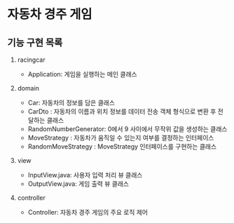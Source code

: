 # 자동차 경주 게임

## 기능 구현 목록
1. racingcar
    - Application: 게임을 실행하는 메인 클래스

2. domain 
   - Car: 자동차의 정보를 담은 클래스
   - CarDto : 자동차의 이름과 위치 정보를 데이터 전송 객체 형식으로 변환 후 전달하는 클래스
   - RandomNumberGenerator: 0에서 9 사이에서 무작위 값을 생성하는 클래스
   - MoveStrategy : 자동차가 움직일 수 있는지 여부를 결정하는 인터페이스
   - RandomMoveStrategy : MoveStrategy 인터페이스를 구현하는 클래스 
   
3. view
    - InputView.java: 사용자 입력 처리 뷰 클래스
    - OutputView.java: 게임 출력 뷰 클래스

4. controller
   - Controller: 자동차 경주 게임의 주요 로직 제어